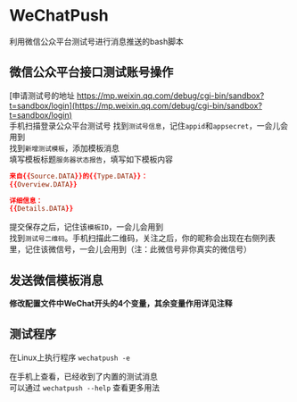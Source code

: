 # WeChatPush
利用微信公众平台测试号进行消息推送的bash脚本

## 微信公众平台接口测试账号操作
[申请测试号的地址 https://mp.weixin.qq.com/debug/cgi-bin/sandbox?t=sandbox/login](https://mp.weixin.qq.com/debug/cgi-bin/sandbox?t=sandbox/login)  
手机扫描登录公众平台测试号
找到`测试号信息`，记住`appid`和`appsecret`，一会儿会用到    
找到`新增测试模板`，添加模板消息    
填写模板标题`服务器状态报告`，填写如下模板内容    
``` conf
来自{{Source.DATA}}的{{Type.DATA}}：
{{Overview.DATA}}

详细信息：
{{Details.DATA}}
```
提交保存之后，记住该`模板ID`，一会儿会用到    
找到`测试号二维码`。手机扫描此二维码，关注之后，你的昵称会出现在右侧列表里，记住该微信号，一会儿会用到（注：此微信号非你真实的微信号）    

## 发送微信模板消息
**修改配置文件中WeChat开头的4个变量，其余变量作用详见注释**    

## 测试程序
在Linux上执行程序
`wechatpush -e`

在手机上查看，已经收到了内置的测试消息    
可以通过 `wechatpush --help` 查看更多用法
